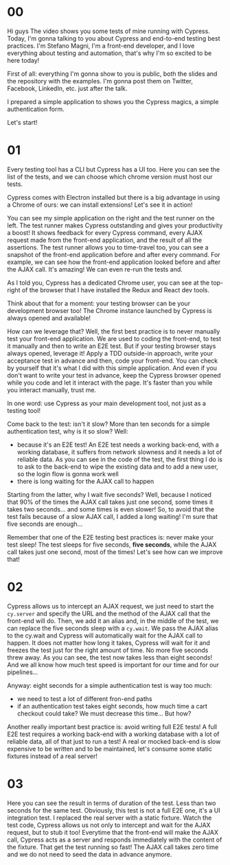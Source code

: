 # 00

Hi guys
The video shows you some tests of mine running with Cypress.
Today, I'm gonna talking to you about Cypress and end-to-end testing best practices.
I'm Stefano Magni, I'm a front-end developer, and I love everything about testing and automation, that's why I'm so excited to be here today!

First of all: everything I'm gonna show to you is public, both the slides and the repository with the examples. I'm gonna post them on Twitter, Facebook, LinkedIn, etc. just after the talk.

I prepared a simple application to shows you the Cypress magics, a simple authentication form.

Let's start!

# 01

Every testing tool has a CLI but Cypress has a UI too.
Here you can see the list of the tests, and we can choose which chrome version must host our tests.

Cypress comes with Electron installed but there is a big advantage in using a Chrome of ours: we can install extensions!
Let's see it in action!

You can see my simple application on the right and the test runner on the left. The test runner makes Cypress outstanding and gives your productivity a boost! It shows feedback for every Cypress command, every AJAX request made from the front-end application, and the result of all the assertions.
The test runner allows you to time-travel too, you can see a snapshot of the front-end application before and after every command. For example, we can see how the front-end application looked before and after the AJAX call. It's amazing!
We can even re-run the tests and.

As I told you, Cypress has a dedicated Chrome user, you can see at the top-right of the browser that I have installed the Redux and React dev tools.

Think about that for a moment: your testing browser can be your development browser too! The Chrome instance launched by Cypress is always opened and available!

How can we leverage that? Well, the first best practice is to never manually test your front-end application. We are used to coding the front-end, to test it manually and then to write an E2E test.
But if your testing browser stays always opened, leverage it! Apply a TDD outside-in approach, write your acceptance test in advance and then, code your front-end. You can check by yourself that it's what I did with this simple application. And even if you don't want to write your test in advance, keep the Cypress browser opened while you code and let it interact with the page. It's faster than you while you interact manually, trust me.

In one word: use Cypress as your main development tool, not just as a testing tool!

Come back to the test: isn't it slow? More than ten seconds for a simple authentication test, why is it so slow? Well:
- because it's an E2E test! An E2E test needs a working back-end, with a working database, it suffers from network slowness and it needs a lot of reliable data. As you can see in the code of the test, the first thing I do is to ask to the back-end to wipe the existing data and to add a new user, so the login flow is gonna work well
- there is long waiting for the AJAX call to happen

Starting from the latter, why I wait five seconds? Well, because I noticed that 90% of the times the AJAX call takes just one second, some times it takes two seconds... and some times is even slower!
So, to avoid that the test fails because of a slow AJAX call, I added a long waiting! I'm sure that five seconds are enough...

Remember that one of the E2E testing best practices is: never make your test sleep! The test sleeps for five seconds, **five seconds**, while the AJAX call takes just one second, most of the times!
Let's see how can we improve that!

# 02

Cypress allows us to intercept an AJAX request, we just need to start the `cy.server` and specify the URL and the method of the AJAX call that the front-end will do. Then, we add it an alias and, in the middle of the test, we can replace the five seconds sleep with a `cy.wait`. We pass the AJAX alias to the cy.wait and Cypress will automatically wait for the AJAX call to happen. It does not matter how long it takes, Cypress will wait for it and freezes the test just for the right amount of time. No more five seconds threw away.
As you can see, the test now takes less than eight seconds! And we all know how much test speed is important for our time and for our pipelines...

Anyway: eight seconds for a simple authentication test is way too much:
- we need to test a lot of different fron-end paths
- if an authentication test takes eight seconds, how much time a cart checkout could take?
We must decrease this time... But how?

Another really important best practice is: avoid writing full E2E tests! A full E2E test requires a working back-end with a working database with a lot of reliable data, all of that just to run a test! A real or mocked back-end is slow expensive to be written and to be maintained, let's consume some static fixtures instead of a real server!

# 03

Here you can see the result in terms of duration of the test. Less than two seconds for the same test. Obviously, this test is not a full E2E one, it's a UI integration test. I replaced the real server with a static fixture. Watch the test code, Cypress allows us not only to intercept and wait for the AJAX request, but to stub it too!
Everytime that the front-end will make the AJAX call, Cypress acts as a server and responds immediately with the content of the fixture. That get the test running so fast! The AJAX call takes zero time and we do not need to seed the data in advance anymore.
